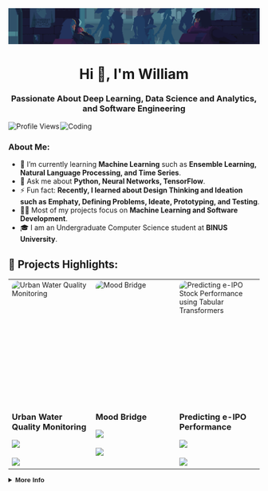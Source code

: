 <div align="center">
  <img src="https://github.com/williamtheodoruswijaya/williamtheodoruswijaya/blob/main/background.gif" alt="Header Image">
</div>

<h1 align="center">Hi 👋, I'm William</h1>
<h3 align="center">Passionate About Deep Learning, Data Science and Analytics, and Software Engineering</h3>

<img align="right" alt="Coding" width="400" src="https://c.tenor.com/DBqjevyA2o4AAAAM/bongo-cat-codes.gif">

<p align="left">
  <img src="https://komarev.com/ghpvc/?username=williamtheodoruswijaya&label=Profile%20views&color=0e75b6&style=flat" alt="Profile Views" />
</p>

### About Me:
- 🌱 I’m currently learning **Machine Learning** such as **Ensemble Learning, Natural Language Processing, and Time Series**.  
- 💬 Ask me about **Python, Neural Networks, TensorFlow**.  
- ⚡ Fun fact: **Recently, I learned about Design Thinking and Ideation such as Emphaty, Defining Problems, Ideate, Prototyping, and Testing**.  
- 👨‍💻 Most of my projects focus on **Machine Learning and Software Development**.  
- 🎓 I am an Undergraduate Computer Science student at **BINUS University**.

## 🚀 Projects Highlights:
<div align="center">
  <table>
    <tr>
      <td width="33%" valign="top">
        <div style="width:100%;height:240px;overflow:hidden;border-radius:12px;">
          <img src="https://github.com/user-attachments/assets/69fd36cb-a539-42eb-9c59-3186a9f4e770"
             alt="Urban Water Quality Monitoring"
             style="width:100%;height:100%;object-fit:cover;display:block;border-radius:12px;">
        </div>
        <h3>Urban Water Quality Monitoring</h3>
        <a href="https://drive.google.com/file/d/1DcQ7ss-r3WeN4zpuYMpuGhWxgfY8BK7L/view" target="_blank">
          <img src="https://img.shields.io/badge/Project-View_Details-blue?style=for-the-badge&logo=google-drive&logoColor=white"/>
        </a>
        <br/><br/>
        <img src="https://skillicons.dev/icons?i=python,tensorflow,pytorch" height="30"/>
      </td>
      <td width="33%" valign="top">
      <div style="width:100%;height:240px;overflow:hidden;border-radius:12px;">
        <img src="https://github.com/user-attachments/assets/07aea33e-2e38-42db-b48c-00b7de0c2986"
             alt="Mood Bridge"
             style="width:100%;height:100%;object-fit:cover;display:block;border-radius:12px;">
      </div>
        <h3>Mood Bridge</h3>
        <a href="https://github.com/williamtheodoruswijaya/mood-bridge-v2" target="_blank">
          <img src="https://img.shields.io/badge/GitHub-View%20Repository-black?logo=github&style=for-the-badge" />
        </a>
        <br/><br/>
        <img src="https://skillicons.dev/icons?i=go,redis,aws,postgres,next" height="30"/>
      </td>
      <td width="33%" valign="top">
      <div style="width:100%;height:240px;overflow:hidden;border-radius:12px;">
        <img src="https://github.com/user-attachments/assets/4e6d0b75-189c-4280-9d56-19085779d2da"
             alt="Predicting e-IPO Stock Performance using Tabular Transformers"
             style="width:100%;height:100%;object-fit:cover;display:block;border-radius:12px;">
      </div>
        <h3>Predicting e-IPO Performance</h3>
        <a href="https://github.com/williamtheodoruswijaya/Datathon-UI-2025" target="_blank">
          <img src="https://img.shields.io/badge/GitHub-View%20Repository-black?logo=github&style=for-the-badge" />
        </a>
        <br/><br/>
        <img src="https://skillicons.dev/icons?i=python,sklearn,tensorflow,pytorch" height="30"/>
      </td>
    </tr>
  </table>
</div>

<details>
  <br>
  <summary style="font-family: 'Product Sans', sans-serif; font-size: small;"><b>More Info</b></summary>
  <div align="center" style="display: flex; flex-direction: column; gap: 1rem;">
    
---

### 📈 Stats:
<table align="center">
  <tr>
    <td>
      <img height=200 align="center" src="https://github-readme-stats.vercel.app/api?username=williamtheodoruswijaya&theme=tokyonight&show_icons=true&hide_border=true&count_private=true" alt="GitHub Stats" />
    </td>
    <td>
      <img height=200 align="center" src="https://github-readme-streak-stats.herokuapp.com/?user=williamtheodoruswijaya&theme=tokyonight&hide_border=true" alt="GitHub Streak Stats" />
    </td>
  </tr>
  <tr>
    <td>
      <img height=200 align="center" src="https://github-readme-stats.vercel.app/api/top-langs/?username=williamtheodoruswijaya&theme=tokyonight&show_icons=true&hide_border=true&layout=compact&hide=html" alt="Top Languages" />
    </td>
    <td>
      <img height=200 align="center" src="https://github-readme-activity-graph.vercel.app/graph?username=williamtheodoruswijaya&bg_color=000000&color=00e1ff&line=00e1ff&point=ffffff&area=true&hide_border=true" alt="Contributions Graph" />
    </td>
  </tr>
</table>

<p align="center">
  <img src="https://github.com/williamtheodoruswijaya/williamtheodoruswijaya/blob/output/github-contribution-grid-snake-dark.svg" alt="GitHub Contribution Snake" />
</p>

---

### 🏆 Trophies:
<p align="center">
  <img src="https://github-profile-trophy.vercel.app/?username=williamtheodoruswijaya&theme=onestar&no-frame=true&column=7" alt="GitHub Trophies" />
</p>
  </div>
</details>
